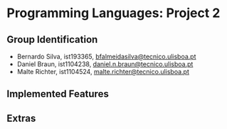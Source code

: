 # Programming Languages: Project 2
## Group Identification

 - Bernardo Silva, ist193365, bfalmeidasilva@tecnico.ulisboa.pt
 - Daniel Braun, ist1104238, daniel.n.braun@tecnico.ulisboa.pt
 - Malte Richter, ist1104524, malte.richter@tecnico.ulisboa.pt

## Implemented Features

## Extras
